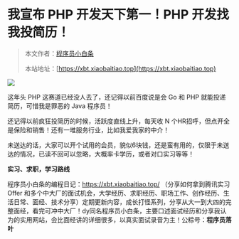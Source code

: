 # 我宣布 PHP 开发天下第一！PHP 开发找我投简历！

> 本文作者：[程序员小白条](https://github.com/luoye6)
>
> 本站地址：[https://xbt.xiaobaitiao.top](https://xbt.xiaobaitiao.top)

![](https://pic.yupi.icu/5563/202508062013162.png)

这年头 PHP 这赛道已经没人去了，还记得以前百度说是会 Go 和 PHP 就能投递简历，可惜我是罪恶的 Java 程序员！

还记得以前疯狂投简历的时候，活跃度直线上升，每天收 N 个HR招呼，但点开全是保险和销售！还有一堆服务行业，比如我爱我家的中介！

未送达的话，大家可以开个试用的会员，貌似6块钱，还是蛮有用的，仅限于未送达的情况，已读不回可以忽略，大概率卡学历，或者对口实习等等！

**实习、求职，学习路线**

程序员小白条的编程日记：https://xbt.xiaobaitiao.top/ （分享如何拿到腾讯实习 Offer 和多个中大厂的面试机会，大学经历、求职经历、职场工作、创作经历、生活日常、面经、技术分享）定期更新内容，成长打怪系列，分享从大一到大四的完整面经，看完可冲中大厂！dy同名程序员小白条，主要口述面试经历和分享我认为的实用网站，会比面经讲的详细很多，以真实面试录音为主！公粽号：**程序员落叶**